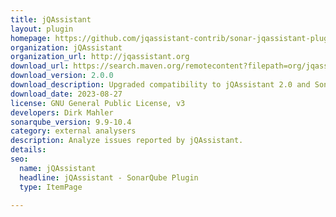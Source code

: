 ```yaml
---
title: jQAssistant
layout: plugin
homepage: https://github.com/jqassistant-contrib/sonar-jqassistant-plugin
organization: jQAssistant
organization_url: http://jqassistant.org
download_url: https://search.maven.org/remotecontent?filepath=org/jqassistant/tooling/sonarqube/sonar-jqassistant-plugin/2.0.0/sonar-jqassistant-plugin-2.0.0.jar
download_version: 2.0.0
download_description: Upgraded compatibility to jQAssistant 2.0 and SonarQube 9.9 (LTS)
download_date: 2023-08-27
license: GNU General Public License, v3
developers: Dirk Mahler
sonarqube_version: 9.9-10.4
category: external analysers
description: Analyze issues reported by jQAssistant.
details: 
seo:
  name: jQAssistant
  headline: jQAssistant - SonarQube Plugin
  type: ItemPage

---
```


